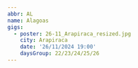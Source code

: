 ```yaml
---
abbr: AL
name: Alagoas
gigs:
  - poster: 26-11_Arapiraca_resized.jpg
    city: Arapiraca
    date: '26/11/2024 19:00'
    daysGroup: 22/23/24/25/26
---
```


